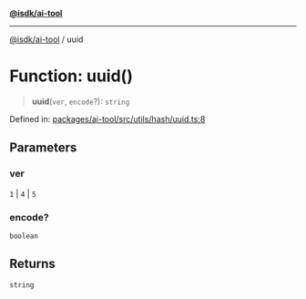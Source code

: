 [**@isdk/ai-tool**](../README.md)

***

[@isdk/ai-tool](../globals.md) / uuid

# Function: uuid()

> **uuid**(`ver`, `encode`?): `string`

Defined in: [packages/ai-tool/src/utils/hash/uuid.ts:8](https://github.com/isdk/ai-tool.js/blob/077730e62e6c723611b64a587e36b69766741af4/src/utils/hash/uuid.ts#L8)

## Parameters

### ver

`1` | `4` | `5`

### encode?

`boolean`

## Returns

`string`
